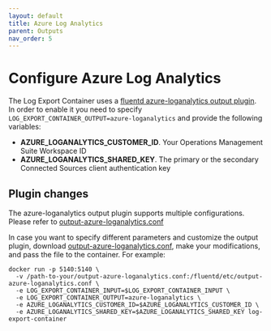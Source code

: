 ```yaml
---
layout: default
title: Azure Log Analytics
parent: Outputs
nav_order: 5
---
```

# Configure Azure Log Analytics

The Log Export Container uses a [fluentd azure-loganalytics output plugin](https://github.com/yokawasa/fluent-plugin-azure-loganalytics). In order to enable it you need to specify `LOG_EXPORT_CONTAINER_OUTPUT=azure-loganalytics` and provide the following variables:
* **AZURE_LOGANALYTICS_CUSTOMER_ID**.  Your Operations Management Suite Workspace ID
* **AZURE_LOGANALYTICS_SHARED_KEY**. The primary or the secondary Connected Sources client authentication key

## Plugin changes

The azure-loganalytics output plugin supports multiple configurations. Please refer to [output-azure-loganalytics.conf](../fluentd/etc/output-azure-loganalytics.conf)

In case you want to specify different parameters and customize the output plugin, download [output-azure-loganalytics.conf](../fluentd/etc/output-azure-loganalytics.conf), make your modifications, and pass the file to the container. For example:
```
docker run -p 5140:5140 \
  -v /path-to-your/output-azure-loganalytics.conf:/fluentd/etc/output-azure-loganalytics.conf \
  -e LOG_EXPORT_CONTAINER_INPUT=$LOG_EXPORT_CONTAINER_INPUT \
  -e LOG_EXPORT_CONTAINER_OUTPUT=azure-loganalytics \
  -e AZURE_LOGANALYTICS_CUSTOMER_ID=$AZURE_LOGANALYTICS_CUSTOMER_ID \
  -e AZURE_LOGANALYTICS_SHARED_KEY=$AZURE_LOGANALYTICS_SHARED_KEY log-export-container 
```
